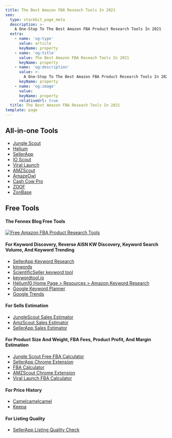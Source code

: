 ```yaml
---
title: The Best Amazon FBA Reseach Tools In 2021
seo:
  type: stackbit_page_meta
  description: >-
    A One-Stop To The Best Amazon FBA Product Research Tools In 2021
  extra:
    - name: 'og:type'
      value: article
      keyName: property
    - name: 'og:title'
      value: The Best Amazon FBA Reseach Tools In 2021
      keyName: property
    - name: 'og:description'
      value: >-
        A One-Stop To The Best Amazon FBA Product Research Tools In 2021
      keyName: property
    - name: 'og:image'
      value: 
      keyName: property
      relativeUrl: true
  title: The Best Amazon FBA Reseach Tools In 2021
template: page
---
```

<h2 id="all-in-one-amazon-product-research-tools">All-in-one Tools</h2>


*  <a href="/posts/business-online/amazon-fba/tools/jungle-scout-review/" target="_blank" rel="noopener">Jungle Scout</a>
*  <a href="https://crushtrk.com/?a=4429&c=57&p=r&s1=" target="_blank" rel="noopener nofollow sponsored">Helium</a>
*  <a href="https://idevaffiliate.sellerapp.com/idevaffiliate.php?id=318&url=25" target="_blank" rel="noopener nofollow sponsored">SellerApp</a>
*  <a href="https://ioscout.io/product-finder" target="_blank" rel="noopener">IO Scout</a>
*  <a href="https://affiliates.viral-launch.com/idevaffiliate.php?id=3280" target="_blank" rel="noopener nofollow sponsored">Viral Launch</a>
*  <a href="https://amzscout.idevaffiliate.com/idevaffiliate.php?id=1272&url=2077" target="_blank" rel="noopener nofollow sponsored">AMZScout</a>
*  <a href="https://amazeowl.com/" target="_blank" rel="noopener nofollow">AmazeOwl</a>
*  <a href="https://www.cashcowpro.com?a_aid=60f301c0ca5e4&a_bid=f89a3ff8" target="_blank" rel="noopener nofollow sponsored">Cash Cow Pro</a>
*  <a href="https://zoof.com?via=fennex-blog" target="_blank" rel="noopener nofollow sponsored">ZOOF</a>
* <a href="https://lddy.no/10iss" target="_blank" rel="noopener nofollow sponsored">ZonBase</a>


<h2 id="free-tools">Free Tools</h2>

#### **The Fennex Blog Free Tools**
<p>
<a href="/lp/free-amazon-fba-product-research-tools/" target="_blank" rel="noopener">
<img
    src="/images/amazon-fba/download-free-fba-tools.webp"
    alt="Free Amazon FBA Product Research Tools" title="Free Amazon FBA Product Research Tools"/>
</a>
</p>

#### **For Keyword Discovery, Reverse AISN KW Discovery, Keyword Search Volume, And Keyword Trending**

*   <a href="https://idevaffiliate.sellerapp.com/idevaffiliate.php?id=318&url=21" target="_blank" rel="noopener nofollow sponsored">SellerApp Keyword Research</a>
*   <a href="https://kinwords.com/" target="_blank" rel="noopener">kinwords</a>
*   <a href="https://app.scientificseller.com/keywordtool#" target="_blank" rel="noopener">ScientificSeller keyword tool</a>
*   <a href="https://keywordtool.io/amazon" target="_blank" rel="noopener">keywordtool.io</a>
*   <a href="https://crushtrk.com/?a=4429&c=7&p=r&s1=" target="_blank" rel="noopener nofollow sponsored">Helium10 Home Page > Resources > Amazon Keyword Research</a>
*   <a href="https://ads.google.com/" target="_blank" rel="noopener">Google Keyword Planner</a>
*   <a href="https://trends.google.com/" target="_blank" rel="noopener">Google Trends</a>

#### **For Sells Estimation**

*   <a href="https://junglescout.grsm.io/fennex-sales-estimator" target="_blank" rel="noopener nofollow sponsored">JungleScout Sales Estimator</a>
*   <a href="https://amzscout.idevaffiliate.com/idevaffiliate.php?id=1272&url=2129" target="_blank" rel="noopener nofollow sponsored">AmzScout Sales Estimator</a>
*   <a href="https://idevaffiliate.sellerapp.com/idevaffiliate.php?id=318&url=22" target="_blank" rel="noopener nofollow sponsored">SellerApp Sales Estimator</a>

#### **For Product Size And Weight, FBA Fees, Product Profit, And Margin Estimation**

*   <a href="https://junglescout.grsm.io/fennex-fba-calculator-free" target="_blank" rel="noopener nofollow sponsored">Jungle Scout Free FBA Calculator</a>
*   <a href="https://chrome.google.com/webstore/detail/fba-calculator-for-amazon/bkdkbhjcfhfkmkbffkdklaiepfbllbgg" target="_blank" rel="noopener nofollow sponsored">SellerApp Chrome Extension</a>
*   <a href="https://idevaffiliate.sellerapp.com/idevaffiliate.php?id=318&url=23" target="_blank" rel="noopener nofollow sponsored">FBA Calculator</a>
*   <a href="https://chrome.google.com/webstore/detail/fba-calculator-free-exten/dkgjopcolgcafhnicdahjemapkniikeh" target="_blank" rel="noopener">AMZScout Chrome Extension</a>
*   <a href="https://affiliates.viral-launch.com/idevaffiliate.php?id=3280&url=259" target="_blank" rel="noopener nofollow sponsored">Viral Launch FBA Calculator</a>

#### **For Price History**

*   <a href="https://camelcamelcamel.com/" target="_blank" rel="noopener">Camelcamelcamel</a>
*   <a href="https://keepa.com/" target="_blank" rel="noopener">Keepa</a>

#### **For Listing Quality**

*   <a href="https://idevaffiliate.sellerapp.com/idevaffiliate.php?id=318&url=24" target="_blank" rel="noopener nofollow sponsored">SellerApp Listing Quality Check</a>

